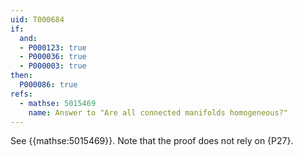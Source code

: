 ```yaml
---
uid: T000684
if:
  and:
  - P000123: true
  - P000036: true
  - P000003: true
then:
  P000086: true
refs:
  - mathse: 5015469
    name: Answer to "Are all connected manifolds homogeneous?"
---
```


See {{mathse:5015469}}. Note that the proof does not rely on {P27}.
